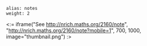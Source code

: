 ````
alias: notes
weight: 2
````

<:= iframe("See http://nrich.maths.org/2160/note", "http://nrich.maths.org/2160/note?mobile=1", 700, 1000, image="thumbnail.png") :>